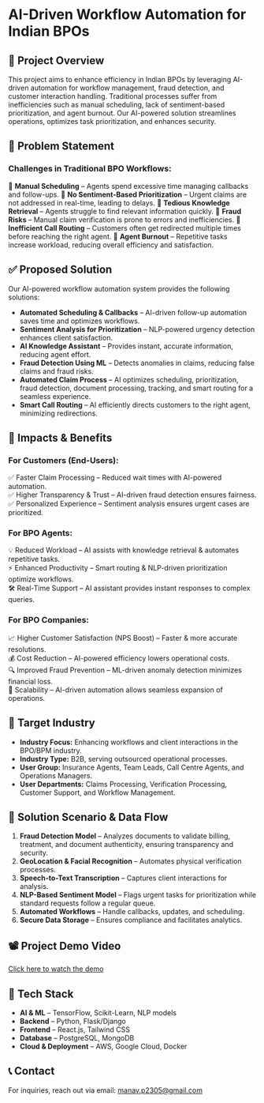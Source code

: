 # AI-Driven Workflow Automation for Indian BPOs

## 📌 Project Overview
This project aims to enhance efficiency in Indian BPOs by leveraging AI-driven automation for workflow management, fraud detection, and customer interaction handling. Traditional processes suffer from inefficiencies such as manual scheduling, lack of sentiment-based prioritization, and agent burnout. Our AI-powered solution streamlines operations, optimizes task prioritization, and enhances security.

## 🚨 Problem Statement
### Challenges in Traditional BPO Workflows:
🔴 **Manual Scheduling** – Agents spend excessive time managing callbacks and follow-ups.
🔴 **No Sentiment-Based Prioritization** – Urgent claims are not addressed in real-time, leading to delays.
🔴 **Tedious Knowledge Retrieval** – Agents struggle to find relevant information quickly.
🔴 **Fraud Risks** – Manual claim verification is prone to errors and inefficiencies.
🔴 **Inefficient Call Routing** – Customers often get redirected multiple times before reaching the right agent.
🔴 **Agent Burnout** – Repetitive tasks increase workload, reducing overall efficiency and satisfaction.

## ✅ Proposed Solution
Our AI-powered workflow automation system provides the following solutions:
- **Automated Scheduling & Callbacks** – AI-driven follow-up automation saves time and optimizes workflows.
- **Sentiment Analysis for Prioritization** – NLP-powered urgency detection enhances client satisfaction.
- **AI Knowledge Assistant** – Provides instant, accurate information, reducing agent effort.
- **Fraud Detection Using ML** – Detects anomalies in claims, reducing false claims and fraud risks.
- **Automated Claim Process** – AI optimizes scheduling, prioritization, fraud detection, document processing, tracking, and smart routing for a seamless experience.
- **Smart Call Routing** – AI efficiently directs customers to the right agent, minimizing redirections.

## 🎯 Impacts & Benefits
### **For Customers (End-Users):**
✅ Faster Claim Processing – Reduced wait times with AI-powered automation.  
✅ Higher Transparency & Trust – AI-driven fraud detection ensures fairness.  
✅ Personalized Experience – Sentiment analysis ensures urgent cases are prioritized.  

### **For BPO Agents:**
💡 Reduced Workload – AI assists with knowledge retrieval & automates repetitive tasks.  
⚡ Enhanced Productivity – Smart routing & NLP-driven prioritization optimize workflows.  
🛠️ Real-Time Support – AI assistant provides instant responses to complex queries.  

### **For BPO Companies:**
📈 Higher Customer Satisfaction (NPS Boost) – Faster & more accurate resolutions.  
💰 Cost Reduction – AI-powered efficiency lowers operational costs.  
🔍 Improved Fraud Prevention – ML-driven anomaly detection minimizes financial loss.  
🚀 Scalability – AI-driven automation allows seamless expansion of operations.  

## 🏢 Target Industry
- **Industry Focus:** Enhancing workflows and client interactions in the BPO/BPM industry.
- **Industry Type:** B2B, serving outsourced operational processes.
- **User Group:** Insurance Agents, Team Leads, Call Centre Agents, and Operations Managers.
- **User Departments:** Claims Processing, Verification Processing, Customer Support, and Workflow Management.

## 🔄 Solution Scenario & Data Flow
1. **Fraud Detection Model** – Analyzes documents to validate billing, treatment, and document authenticity, ensuring transparency and security.
2. **GeoLocation & Facial Recognition** – Automates physical verification processes.
3. **Speech-to-Text Transcription** – Captures client interactions for analysis.
4. **NLP-Based Sentiment Model** – Flags urgent tasks for prioritization while standard requests follow a regular queue.
5. **Automated Workflows** – Handle callbacks, updates, and scheduling.
6. **Secure Data Storage** – Ensures compliance and facilitates analytics.

## 📽️ Project Demo Video
[Click here to watch the demo](https://drive.google.com/file/d/1nKok1LebniWmn65hvN7FFVbdTIaXx8zw/view?usp=sharing)

## 🔧 Tech Stack
- **AI & ML** – TensorFlow, Scikit-Learn, NLP models
- **Backend** – Python, Flask/Django
- **Frontend** – React.js, Tailwind CSS
- **Database** – PostgreSQL, MongoDB
- **Cloud & Deployment** – AWS, Google Cloud, Docker

## 📞 Contact
For inquiries, reach out via email: [manav.p2305@gmail.com](mailto:manav.p2305@gmail.com)

